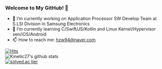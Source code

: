 ### Welcome to My GitHub! 👋

<!--
**wolframhwang/wolframhwang** is a ✨ _special_ ✨ repository because its `README.md` (this file) appears on your GitHub profile.

Here are some ideas to get you started:

- 🔭 I’m currently working on ...
- 🌱 I’m currently learning ...
- 👯 I’m looking to collaborate on ...
- 🤔 I’m looking for help with ...
- 💬 Ask me about ...
- 📫 How to reach me: ...
- 😄 Pronouns: ...
- ⚡ Fun fact: ...
-->
- 🔭 I’m currently working on Application Processor SW Develop Team at S.LSI Division in Samsung Electronics
- 🌱 I’m currently learning C/Swift/JS/Kotlin and Linux Kernel/Hypervisor xen/iOS/Android
- 📫 How to reach me: hzw94@naver.com

[![Hits](https://hits.seeyoufarm.com/api/count/incr/badge.svg?url=https%3A%2F%2Fgithub.com%2Fwolframhwang&count_bg=%2379C83D&title_bg=%23555555&icon=&icon_color=%23E7E7E7&title=hits&edge_flat=false)](https://hits.seeyoufarm.com)<br/>
![Kinetic27's github stats](https://github-readme-stats.vercel.app/api?username=wolframhwang&show_icons=true)<br/>
[![solved.ac tier](http://mazassumnida.wtf/api/generate_badge?boj=hzw94)](https://solved.ac/hzw94)

